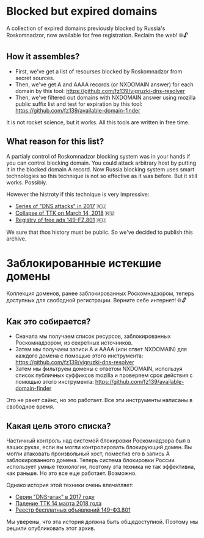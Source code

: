 # Blocked but expired domains

A collection of expired domains previously blocked by Russia's Roskomnadzor, now available for free registration. Reclaim the web! 🌐🔓

## How it assembles?

* First, we've get a list of resourses blocked by Roskomnadzor from secret sources.
* Then, we've get A and AAAA records (or NXDOMAIN answer) for each domain by this tool: https://github.com/fz139/vigruzki-dns-resolver
* Then, we've filtered out domains with NXDOMAIN answer using mozilla public suffix list and test for expiration by this tool: https://github.com/fz139/available-domain-finder

It is not rocket science, but it works. All this tools are written in free time. 

## What reason for this list?

A partialy control of Roskomnadzor blocking system was in your hands if you can control blocking domain. You could attack arbitrary host by putting it in the blocked domain A record. Now Russia blocking system uses smart technologies so this technique is not so effective as it was before. But it still works. Possibly.

However the histroty if this technique is very impressive:
* [Series of "DNS attacks" in 2017](https://usher2.club/articles/dns-attack-2017/) :ru:
* [Collapse of TTK on March 14, 2018](https://usher2.club/articles/ttk-strike/) :ru:
* [Registry of free ads 149-FZ.801](https://usher2.club/articles/msg-digitalresistance/) :ru:

We sure that thos history must be public. So we've decided to publish this archive.

# Заблокированные истекшие домены

Коллекция доменов, ранее заблокированных Роскомнадзором, теперь доступных для свободной регистрации. Верните себе интернет! 🌐🔓

## Как это собирается?

* Сначала мы получаем список ресурсов, заблокированных Роскомнадзором, из секретных источников.
* Затем мы получаем записи A и AAAA (или ответ NXDOMAIN) для каждого домена с помощью этого инструмента: https://github.com/fz139/vigruzki-dns-resolver
* Затем мы фильтруем домены с ответом NXDOMAIN, используя список публичных суффиксов mozilla и проверяем срок действия с помощью этого инструмента: https://github.com/fz139/available-domain-finder

Это не ракет сайнс, но это работает. Все эти инструменты написаны в свободное время. 

## Какая цель этого списка?

Частичный контроль над системой блокировки Роскомнадзора был в ваших руках, если вы могли контролировать блокирующий домен. Вы могли атаковать произвольный хост, поместив его в запись A заблокированного домена. Теперь система блокировки России использует умные технологии, поэтому эта техника не так эффективна, как раньше. Но это все еще работает. Возможно.

Однако история этой техники очень впечатляет:
* [Серия "DNS-атак" в 2017 году](https://usher2.club/articles/dns-attack-2017/)
* [Падение ТТК 14 марта 2018 года](https://usher2.club/articles/ttk-strike/)
* [Реестр бесплатных объявлений 149-ФЗ.801](https://usher2.club/articles/msg-digitalresistance/)

Мы уверены, что эта история должна быть общедоступной. Поэтому мы решили опубликовать этот архив.
